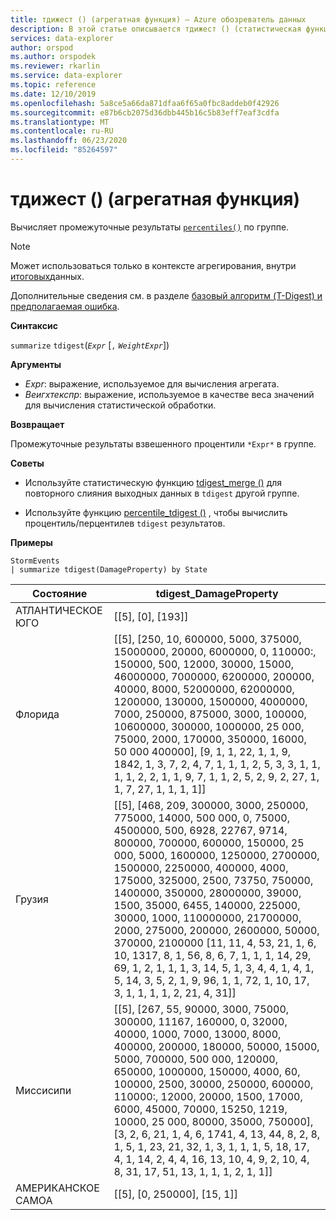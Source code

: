 ```yaml
---
title: тдижест () (агрегатная функция) — Azure обозреватель данных
description: В этой статье описывается тдижест () (статистическая функция) в Azure обозреватель данных.
services: data-explorer
author: orspod
ms.author: orspodek
ms.reviewer: rkarlin
ms.service: data-explorer
ms.topic: reference
ms.date: 12/10/2019
ms.openlocfilehash: 5a8ce5a66da871dfaa6f65a0fbc8addeb0f42926
ms.sourcegitcommit: e87b6cb2075d36dbb445b16c5b83eff7eaf3cdfa
ms.translationtype: MT
ms.contentlocale: ru-RU
ms.lasthandoff: 06/23/2020
ms.locfileid: "85264597"
---
```

# <a name="tdigest-aggregation-function"></a>тдижест () (агрегатная функция)

Вычисляет промежуточные результаты [`percentiles()`](percentiles-aggfunction.md) по группе.

> [!NOTE]
> Может использоваться только в контексте агрегирования, внутри [итоговых](summarizeoperator.md)данных.

Дополнительные сведения см. в разделе [базовый алгоритм (T-Digest) и предполагаемая ошибка](percentiles-aggfunction.md#estimation-error-in-percentiles).

**Синтаксис**

`summarize` `tdigest`(*`Expr`* [`,` *`WeightExpr`*])

**Аргументы**

* *Expr*: выражение, используемое для вычисления агрегата.
* *Веигхтекспр*: выражение, используемое в качестве веса значений для вычисления статистической обработки.

    
**Возвращает**

Промежуточные результаты взвешенного процентили `*Expr*` в группе.
 
 
**Советы**

* Используйте статистическую функцию [tdigest_merge ()](tdigest-merge-aggfunction.md) для повторного слияния выходных данных в `tdigest` другой группе.

* Используйте функцию [percentile_tdigest ()](percentile-tdigestfunction.md) , чтобы вычислить процентиль/перцентилев `tdigest` результатов.

**Примеры**

<!-- csl: https://help.kusto.windows.net:443/Samples -->
```kusto
StormEvents
| summarize tdigest(DamageProperty) by State
```

|Состояние|tdigest_DamageProperty|
|---|---|
|АТЛАНТИЧЕСКОЕ ЮГО|[[5], [0], [193]]|
|Флорида|[[5], [250, 10, 600000, 5000, 375000, 15000000, 20000, 6000000, 0, 110000:, 150000, 500, 12000, 30000, 15000, 46000000, 7000000, 6200000, 200000, 40000, 8000, 52000000, 62000000, 1200000, 130000, 1500000, 4000000, 7000, 250000, 875000, 3000, 100000, 10600000, 300000, 1000000, 25 000, 75000, 2000, 170000, 350000, 16000, 50 000 400000], [9, 1, 1, 22, 1, 1, 9, 1842, 1, 3, 7, 2, 4, 7, 1, 1, 1, 2, 5, 3, 3, 1, 1, 1, 1, 2, 2, 1, 1, 9, 7, 1, 1, 2, 5, 2, 9, 2, 27, 1, 1, 7, 27, 1, 1, 1, 1]]|
|Грузия|[[5], [468, 209, 300000, 3000, 250000, 775000, 14000, 500 000, 0, 75000, 4500000, 500, 6928, 22767, 9714, 800000, 700000, 600000, 150000, 25 000, 5000, 1600000, 1250000, 2700000, 1500000, 2250000, 400000, 4000, 175000, 325000, 2500, 73750, 750000, 1400000, 350000, 28000000, 39000, 1500, 35000, 6455, 140000, 225000, 30000, 1000, 110000000, 21700000, 2000, 275000, 200000, 2600000, 50000, 370000, 2100000 [11, 11, 4, 53, 21, 1, 6, 10, 1317, 8, 1, 56, 8, 6, 7, 1, 1, 1, 14, 29, 69, 1, 2, 1, 1, 1, 3, 14, 5, 1, 3, 4, 4, 1, 4, 1, 5, 14, 3, 5, 2, 1, 9, 96, 1, 1, 72, 1, 10, 17, 3, 1, 1, 1, 1, 2, 21, 4, 31]]|
|Миссисипи|[[5], [267, 55, 90000, 3000, 75000, 300000, 11167, 160000, 0, 32000, 40000, 1000, 7000, 13000, 8000, 400000, 200000, 180000, 50000, 15000, 5000, 700000, 500 000, 120000, 650000, 1000000, 150000, 4000, 60, 100000, 2500, 30000, 250000, 600000, 110000:, 12000, 20000, 1500, 17000, 6000, 45000, 70000, 15250, 1219, 10000, 25 000, 80000, 35000, 750000], [3, 2, 6, 21, 1, 4, 6, 1741, 4, 13, 44, 8, 2, 8, 1, 5, 1, 23, 21, 32, 1, 3, 1, 1, 1, 5, 18, 17, 4, 1, 14, 2, 4, 4, 16, 13, 10, 4, 9, 2, 10, 4, 8, 31, 17, 51, 13, 1, 1, 1, 2, 1, 1]]|
|АМЕРИКАНСКОЕ САМОА|[[5], [0, 250000], [15, 1]]|
